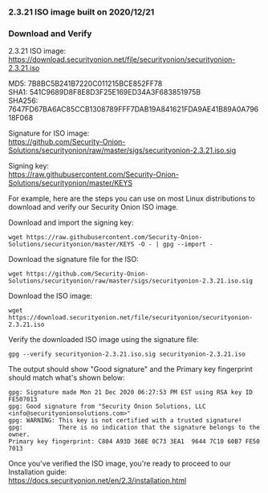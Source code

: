 ### 2.3.21 ISO image built on 2020/12/21

### Download and Verify

2.3.21 ISO image:  
https://download.securityonion.net/file/securityonion/securityonion-2.3.21.iso

MD5: 7B8BC5B241B7220C011215BCE852FF78  
SHA1: 541C9689D8F8E8D3F25E169ED34A3F683851975B  
SHA256: 7647FD67BA6AC85CCB1308789FFF7DAB19A841621FDA9AE41B89A0A79618F068 

Signature for ISO image:  
https://github.com/Security-Onion-Solutions/securityonion/raw/master/sigs/securityonion-2.3.21.iso.sig

Signing key:  
https://raw.githubusercontent.com/Security-Onion-Solutions/securityonion/master/KEYS  

For example, here are the steps you can use on most Linux distributions to download and verify our Security Onion ISO image.

Download and import the signing key:  
```
wget https://raw.githubusercontent.com/Security-Onion-Solutions/securityonion/master/KEYS -O - | gpg --import -  
```

Download the signature file for the ISO:  
```
wget https://github.com/Security-Onion-Solutions/securityonion/raw/master/sigs/securityonion-2.3.21.iso.sig
```

Download the ISO image:  
```
wget https://download.securityonion.net/file/securityonion/securityonion-2.3.21.iso
```

Verify the downloaded ISO image using the signature file:  
```
gpg --verify securityonion-2.3.21.iso.sig securityonion-2.3.21.iso
```

The output should show "Good signature" and the Primary key fingerprint should match what's shown below:
```
gpg: Signature made Mon 21 Dec 2020 06:27:53 PM EST using RSA key ID FE507013
gpg: Good signature from "Security Onion Solutions, LLC <info@securityonionsolutions.com>"
gpg: WARNING: This key is not certified with a trusted signature!
gpg:          There is no indication that the signature belongs to the owner.
Primary key fingerprint: C804 A93D 36BE 0C73 3EA1  9644 7C10 60B7 FE50 7013
```

Once you've verified the ISO image, you're ready to proceed to our Installation guide:  
https://docs.securityonion.net/en/2.3/installation.html
